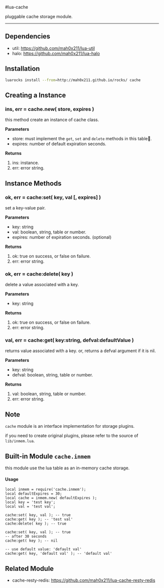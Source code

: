 #lua-cache

pluggable cache storage module.

---

## Dependencies

- util: https://github.com/mah0x211/lua-util
- halo: https://github.com/mah0x211/lua-halo


## Installation

```sh
luarocks install --from=http://mah0x211.github.io/rocks/ cache
```


## Creating a Instance


### ins, err = cache.new( store, expires )

this method create an instance of cache class.

**Parameters**

- store: must implement the `get`, `set` and `delete` methods in this table.
- expires: number of default expiration seconds.

**Returns**

1. ins: instance.
2. err: error string.


## Instance Methods

### ok, err = cache:set( key, val [, expires] )

set a key-value pair.

**Parameters**

- key: string
- val: boolean, string, table or number.
- expires: number of expiration seconds. (optional)

**Returns**

1. ok: true on success, or false on failure.
2. err: error string.


### ok, err = cache:delete( key )

delete a value associated with a key.

**Parameters**

- key: string

**Returns**

1. ok: true on success, or false on failure.
2. err: error string.


### val, err = cache:get( key:string, defval:defaultValue )

returns value associated with a key. or, returns a defval argument if it is nil.

**Parameters**

- key: string
- defval: boolean, string, table or number.

**Returns**

1. val: boolean, string, table or number.
2. err: error string.


## Note 

`cache` module is an interface implementation for storage plugins.

if you need to create original plugins, please refer to the source of `lib/inmem.lua`.


## Built-in Module `cache.inmem`

this module use the lua table as an in-memory cache storage.

#### Usage

```
local inmem = require('cache.inmem');
local defaultExpires = 30;
local cache = inmem.new( defaultExpires );
local key = 'test key';
local val = 'test val';

cache:set( key, val ); -- true
cache:get( key ); -- 'test val'
cache:delete( key ); -- true

cache:set( key, val ); -- true
-- after 30 seconds
cache:get( key ); -- nil

-- use default value: 'default val'
cache:get( key, 'default val' ); -- 'default val'
```

## Related Module

- cache-resty-redis: https://github.com/mah0x211/lua-cache-resty-redis

